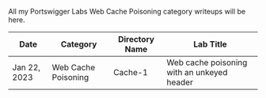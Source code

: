 All my Portswigger Labs Web Cache Poisoning category writeups will be here.

Date	 	  | Category                       | Directory Name     | Lab Title
--------------|--------------------------------|--------------------|----------------------
Jan 22, 2023  | Web Cache Poisoning            | Cache-1            | Web cache poisoning with an unkeyed header